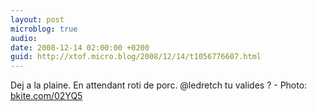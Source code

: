 ```yaml
---
layout: post
microblog: true
audio: 
date: 2008-12-14 02:00:00 +0200
guid: http://xtof.micro.blog/2008/12/14/t1056776607.html
---
```

Dej a la plaine. En attendant roti de porc. @ledretch tu valides ?  - Photo: [bkite.com/02YQ5](http://bkite.com/02YQ5)
